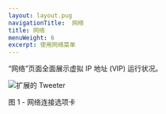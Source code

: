 ```yaml
---
layout: layout.pug
navigationTitle:  网络
title: 网络
menuWeight: 6
excerpt: 使用网络菜单
---
```


“网络”页面全面展示虚拟 IP 地址 (VIP) 运行状况。

![扩展的 Tweeter](/mesosphere/dcos/cn/1.13/img/GUI-Networking-Networks_View-1_12.png)

图 1 - 网络连接选项卡
